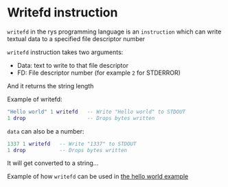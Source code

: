 # Writefd instruction

`writefd` in the rys programming language is an `instruction`
which can write textual data to a specified file descriptor number

`writefd` instruction takes two arguments:

-   Data: text to write to that file descriptor
-   FD: File descriptor number (for example `2` for STDERROR)

And it returns the string length

Example of writefd:

```lua
"Hello world" 1 writefd   -- Write "Hello world" to STDOUT
1 drop                    -- Drops bytes written
```

`data` can also be a number:

```lua
1337 1 writefd   -- Write "1337" to STDOUT
1 drop           -- Drops bytes written
```

It will get converted to a string...

Example of how `writefd` can be used in [the hello world example](/examples/hello_world.rys)
